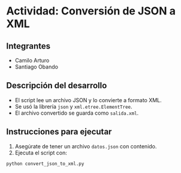 # Actividad: Conversión de JSON a XML

## Integrantes
- Camilo Arturo
- Santiago Obando

## Descripción del desarrollo
- El script lee un archivo JSON y lo convierte a formato XML.
- Se usó la librería `json` y `xml.etree.ElementTree`.
- El archivo convertido se guarda como `salida.xml`.

## Instrucciones para ejecutar

1. Asegúrate de tener un archivo `datos.json` con contenido.
2. Ejecuta el script con:

```bash
python convert_json_to_xml.py
